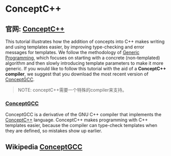 # ConceptC++



## 官网: [ConceptC++](http://www.generic-programming.org/languages/conceptcpp/tutorial.html)

This tutorial illustrates how the addition of concepts into C++ makes writing and using templates easier, by improving type-checking and error messages for templates. We follow the methodology of [Generic Programming](http://www.generic-programming.org/), which focuses on starting with a concrete (non-templated) algorithm and then slowly introducing template parameters to make it more generic. If you would like to follow this tutorial with the aid of a **ConceptC++ compiler**, we suggest that you download the most recent version of [ConceptGCC](http://www.generic-programming.org/software/ConceptGCC.html).

> NOTE: conceptC++需要一个特殊的compiler来支持。





### [ConceptGCC](http://www.generic-programming.org/software/ConceptGCC.html)

ConceptGCC is a derivative of the GNU C++ compiler that implements the [ConceptC++](http://www.generic-programming.org/languages/conceptcpp.html) language. ConceptC++ makes programming with C++ templates easier, because the compiler can type-check templates when they are defined, so mistakes show up earlier.



## Wikipedia [ConceptGCC](https://infogalactic.com/info/ConceptGCC)
